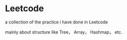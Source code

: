 # Leetcode
a collection of the practice i have done in Leetcode

mainly about structure like Tree， Array， Hashmap， etc.
